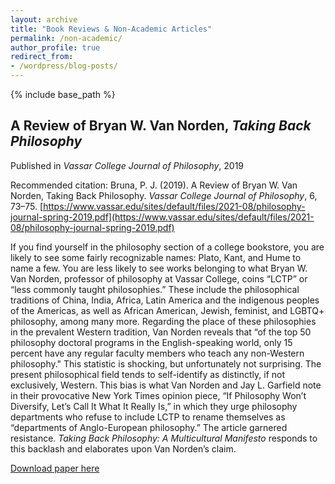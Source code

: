 ```yaml
---
layout: archive
title: "Book Reviews & Non-Academic Articles"
permalink: /non-academic/
author_profile: true
redirect_from:
- /wordpress/blog-posts/
---
```

{% include base_path %}

## A Review of Bryan W. Van Norden, *Taking Back Philosophy*
Published in *Vassar College Journal of Philosophy*, 2019

Recommended citation: Bruna, P. J. (2019). A Review of Bryan W. Van Norden, Taking Back Philosophy. *Vassar College Journal of Philosophy*, 6, 73–75. [https://www.vassar.edu/sites/default/files/2021-08/philosophy-journal-spring-2019.pdf](https://www.vassar.edu/sites/default/files/2021-08/philosophy-journal-spring-2019.pdf)

If you find yourself in the philosophy section of a college bookstore, you are likely to see some fairly recognizable names: Plato, Kant, and Hume to name a few. You are less likely to see works belonging to what Bryan W. Van Norden, professor of philosophy at Vassar College, coins “LCTP” or “less commonly taught philosophies.” These include the philosophical traditions of China, India, Africa, Latin America and the indigenous peoples of the Americas, as well as African American, Jewish, feminist, and LGBTQ+ philosophy, among many more. Regarding the place of these philosophies in the prevalent Western tradition, Van Norden reveals that “of the top 50 philosophy doctoral programs in the English-speaking world, only 15 percent have any regular faculty members who teach any non-Western philosophy." This statistic is shocking, but unfortunately not surprising. The present philosophical field tends to self-identify as distinctly, if not exclusively, Western. This bias is what Van Norden and Jay L. Garfield note in their provocative New York Times opinion piece, “If Philosophy Won’t Diversify, Let’s Call It What It Really Is,” in which they urge philosophy departments who refuse to include LCTP to rename themselves as “departments of Anglo-European philosophy.” The article garnered resistance. *Taking Back Philosophy: A Multicultural Manifesto* responds to this backlash and elaborates upon Van Norden’s claim.

[Download paper here](https://pjbruna.github.io/files/codes_and_secrets.pdf) 
